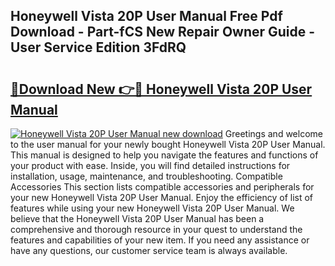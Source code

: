 ## Honeywell Vista 20P User Manual Free Pdf Download - Part-fCS New Repair Owner Guide - User Service Edition 3FdRQ

# <h2><a href="http://bc20467.oget.top/?id=Honeywell+Vista+20P+User+Manual">🔗Download New 👉🔴 Honeywell Vista 20P User Manual</a></h2>

[![Honeywell Vista 20P User Manual new download](https://i.imgur.com/5g1atiW.png)](http://bc20467.oget.top/?id=Honeywell+Vista+20P+User+Manual)
Greetings and welcome to the user manual for your newly bought Honeywell Vista 20P User Manual. This manual is designed to help you navigate the features and functions of your product with ease. Inside, you will find detailed instructions for installation, usage, maintenance, and troubleshooting. Compatible Accessories This section lists compatible accessories and peripherals for your new Honeywell Vista 20P User Manual. Enjoy the efficiency of list of features while using your new Honeywell Vista 20P User Manual. We believe that the Honeywell Vista 20P User Manual has been a comprehensive and thorough resource in your quest to understand the features and capabilities of your new item. If you need any assistance or have any questions, our customer service team is always available.
